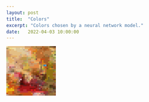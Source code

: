 ```yaml
---
layout: post
title:  "Colors"
excerpt: "Colors chosen by a neural network model."
date:   2022-04-03 10:00:00
---
```


![Orange](../assets/image_8.png)

